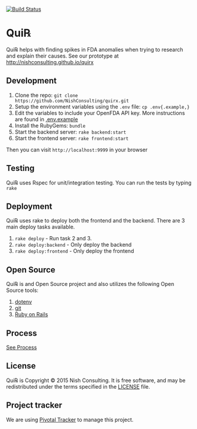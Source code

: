 [![Build Status](https://api.travis-ci.org/NishConsulting/quirx.svg?branch=master)](https://travis-ci.org/NishConsulting/quirx)

# Qui℞
Qui℞ helps with finding spikes in FDA anomalies when trying to research and explain their causes.
See our prototype at http://nishconsulting.github.io/quirx

## Development

1. Clone the repo: `git clone https://github.com/NishConsulting/quirx.git`
2. Setup the environment variables using the `.env` file: `cp .env{.example,}`
3. Edit the variables to include your OpenFDA API key. More instructions are found in [.env.example](.env.example)
4. Install the RubyGems: `bundle`
5. Start the backend server: `rake backend:start`
6. Start the frontend server: `rake frontend:start`

Then you can visit `http://localhost:9999` in your browser

## Testing

Qui℞ uses Rspec for unit/integration testing. You can run the tests by typing `rake`

## Deployment

Qui℞ uses rake to deploy both the frontend and the backend. There are 3 main deploy tasks available.

1. `rake deploy` - Run task 2 and 3.
2. `rake deploy:backend` - Only deploy the backend
3. `rake deploy:frontend` - Only deploy the frontend

## Open Source

Qui℞ is and Open Source project and also utilizes the following Open Source tools:

1. [dotenv](https://github.com/bkeepers/dotenv)
2. [git](https://git-scm.com/)
3. [Ruby on Rails](http://rubyonrails.org/)

## Process

[See Process](docs/process.md)

## License

Qui℞ is Copyright © 2015 Nish Consulting. It is free software, and may be redistributed under the terms specified in the [LICENSE](LICENSE) file.

## Project tracker

We are using [Pivotal Tracker](https://www.pivotaltracker.com/n/projects/1370420) to manage this project.

